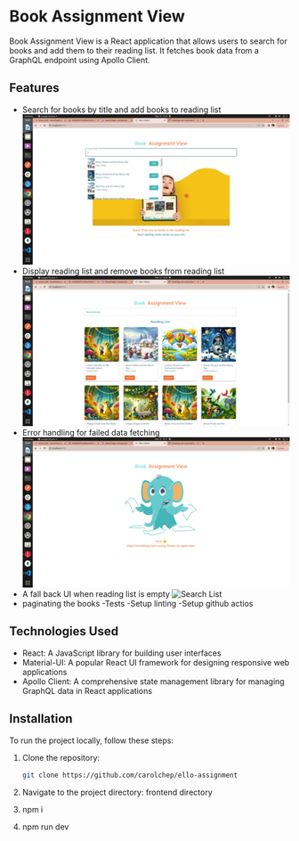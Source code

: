 # Book Assignment View

Book Assignment View is a React application that allows users to search for books and add them to their reading list. It fetches book data from a GraphQL endpoint using Apollo Client.

## Features

- Search for books by title and add books to reading list
![Search List](public/assets/searchlist.png)
- Display reading list  and remove books from reading list
![Search List](public/assets/booklist.png)
- Error handling for failed data fetching
![Search List](public/assets/errorpage.png)
- A fall back UI when reading list is empty
![Search List](public/assets/emptyreadlinglist.png)
- paginating the books
-Tests
-Setup linting
-Setup github actios



## Technologies Used

- React: A JavaScript library for building user interfaces
- Material-UI: A popular React UI framework for designing responsive web applications
- Apollo Client: A comprehensive state management library for managing GraphQL data in React applications

## Installation

To run the project locally, follow these steps:

1. Clone the repository:

   ```bash
   git clone https://github.com/carolchep/ello-assignment
2. Navigate to the project directory: frontend directory
3. npm i 
4. npm run dev
